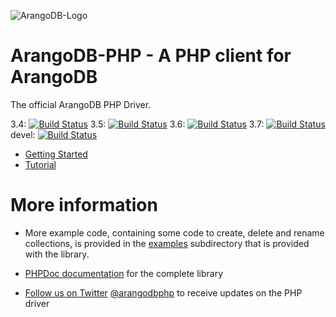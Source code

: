 ![ArangoDB-Logo](https://www.arangodb.com/docs/assets/arangodb_logo_2016_inverted.png)

# ArangoDB-PHP - A PHP client for ArangoDB

The official ArangoDB PHP Driver.

3.4: [![Build Status](https://travis-ci.org/arangodb/arangodb-php.png?branch=3.4)](https://travis-ci.org/arangodb/arangodb-php)
3.5: [![Build Status](https://travis-ci.org/arangodb/arangodb-php.png?branch=3.5)](https://travis-ci.org/arangodb/arangodb-php)
3.6: [![Build Status](https://travis-ci.org/arangodb/arangodb-php.png?branch=3.6)](https://travis-ci.org/arangodb/arangodb-php)
3.7: [![Build Status](https://travis-ci.org/arangodb/arangodb-php.png?branch=3.7)](https://travis-ci.org/arangodb/arangodb-php)
devel: [![Build Status](https://travis-ci.org/arangodb/arangodb-php.png?branch=devel)](https://travis-ci.org/arangodb/arangodb-php)

- [Getting Started](https://www.arangodb.com/docs/stable/drivers/php-getting-started.html)
- [Tutorial](https://www.arangodb.com/docs/stable/drivers/php-tutorial.html)

# More information

- More example code, containing some code to create, delete and rename
  collections, is provided in the [examples](examples) subdirectory that is
  provided with the library.

- [PHPDoc documentation](http://arangodb.github.io/arangodb-php/)
  for the complete library

- [Follow us on Twitter](https://twitter.com/arangodbphp)
  [@arangodbphp](https://twitter.com/arangodbphp)
  to receive updates on the PHP driver
